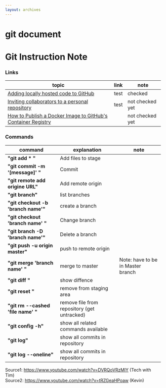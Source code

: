 ```yaml
---
layout: archives
---
```


# git document

# Git Instruction Note

### Links

|topic| link| note|
|-------|------------|-----|
|[Adding locally hosted code to GitHub](https://docs.github.com/en/get-started/importing-your-projects-to-github/importing-source-code-to-github/adding-locally-hosted-code-to-github) |test |checked|
|[Inviting collaborators to a personal repository](https://docs.github.com/en/account-and-profile/setting-up-and-managing-your-personal-account-on-github/managing-access-to-your-personal-repositories/)|test |not checked yet|
|[How to Publish a Docker Image to GitHub's Container Registry](https://dev.to/github/publishing-a-docker-image-to-githubs-container-repository-4n50)||not checked yet|

### Commands

|command| explanation| note|
|-------|------------|-----|
|**"git add * "**|  Add files to stage|   
|**"git commit -m '[message]' "**|  Commit|  
|**"git remote add origine URL"**|  Add remote origin|  
|**"git branch"**|  list branches|
|**"git checkout -b 'branch name'"**|  create a branch|
|**"git checkout 'branch name' "**|  Change branch|
|**"git branch -D 'branch name'"**|  Delete a branch|
|**"git push -u origin master"**|  push to remote origin| 
|**"git merge 'branch name' "**|  merge to master| Note: have to be in Master branch|
|**"git diff "**|  show diffence|
|**"git reset "**|  remove from staging area|
|**"git rm --cashed 'file name' "**|  remove file from repository (get untracked)|
|**"git config -h"**|  show all related commands available|
|**"git log"**|  show all commits in repository|
|**"git log --oneline"**| show all commits in repository|

Source1: https://www.youtube.com/watch?v=DVRQoVRzMIY (Tech with Tim)  
Source2: https://www.youtube.com/watch?v=tRZGeaHPoaw (Kevin)